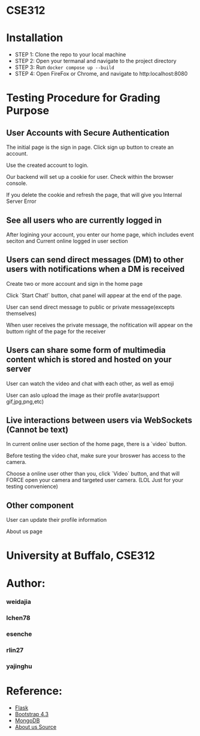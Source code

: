 # CSE312

# Installation
* STEP 1: Clone the repo to your local machine 
* STEP 2: Open your termanal and navigate to the project directory
* STEP 3: Run `docker compose up --build`
* STEP 4: Open FireFox or Chrome, and navigate to http:localhost:8080

# Testing Procedure for Grading Purpose

## User Accounts with Secure Authentication
<p>The initial page is the sign in page. Click sign up button to create an account. </p>
<p>Use the created account to login.</p>
<p>Our backend will set up a cookie for user. Check within the browser console.</p>
<p>If you delete the cookie and refresh the page, that will give you Internal Server Error</p>

## See all users who are currently logged in
<p>After logining your account, you enter our home page, which includes event seciton and Current online logged in user section </p>

## Users can send direct messages (DM) to other users with notifications when a DM is received
<p>Create two or more account and sign in the home page</p>
<p>Click `Start Chat!` button, chat panel will appear at the end of the page.</p>
<p>User can send direct message to public or private message(excepts themselves)</p>
<p>When user receives the private message, the nofitication will appear on the buttom right of the page for the receiver</p>

## Users can share some form of multimedia content which is stored and hosted on your server

<p>User can  watch the video and chat with each other, as well as emoji</p>
<p>User can aslo upload the image as their profile avatar(support gif,jpg,png,etc)</p>

## Live interactions between users via WebSockets (Cannot be text)

<p>In current online user section of the home page, there is a `video` button.</p>
<p>Before testing the video chat, make sure your broswer has access to the camera.</p>
<p>Choose a online user other than you, click `Video` button, and that will FORCE open your camera and targeted user camera. (LOL Just for your testing convenience)</p>


## Other component
<p>User can update their profile information</p>
<p>About us page</p> 

# University at Buffalo, CSE312
# Author:
### weidajia
### lchen78
### esenche
### rlin27
### yajinghu

# Reference:
* [Flask](https://flask.palletsprojects.com/en/2.1.x/)
* [Bootstrap 4.3](https://getbootstrap.com/docs/4.3/getting-started/introduction/)
* [MongoDB](https://www.mongodb.com/)
* [About us Source](https://gitee.com/wyanhui02/html_css_demo/)

